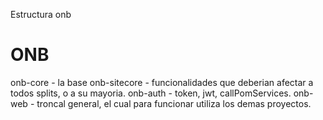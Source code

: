Estructura onb

# **ONB**

onb-core - la base
onb-sitecore - funcionalidades que deberian afectar a todos splits, o a su mayoria.
onb-auth - token, jwt, callPomServices.
onb-web - troncal general, el cual para funcionar utiliza los demas proyectos.